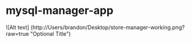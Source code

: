 # mysql-manager-app

![Alt text] (http://Users/brandon/Desktop/store-manager-working.png?raw=true "Optional Title")
